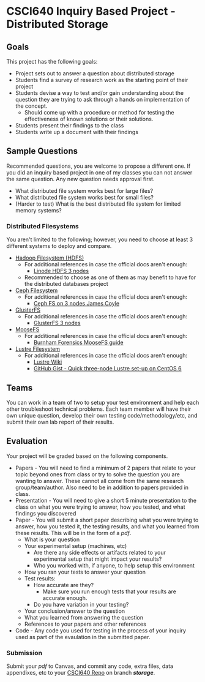 # CSCI640 Inquiry Based Project - Distributed Storage

## Goals
This project has the following goals:

* Project sets out to answer a question about distributed storage
* Students find a survey of research work as the starting point of their project
* Students devise a way to test and/or gain understanding about the question they are trying to ask through a hands on implementation of the concept.
    * Should come up with a procedure or method for testing the effectiveness of known solutions or their solutions.
* Students present their findings to the class
* Students write up a document with their findings

## Sample Questions

Recommended questions, you are welcome to propose a different one. If you did an inquiry based project in one of my classes you can not answer the same question. Any new question needs approval first.

* What distributed file system works best for large files?
* What distributed file system works best for small files?
* (Harder to test) What is the best distributed file system for limited memory systems?

### Distributed Filesystems

You aren't limited to the following; however, you need to choose at least 3 different systems to deploy and compare.

* [Hadoop Filesystem (HDFS)](https://hadoop.apache.org/docs/stable/hadoop-project-dist/hadoop-common/ClusterSetup.html)
    * For additional references in case the official docs aren't enough:
        * [Linode HDFS 3 nodes](https://www.linode.com/docs/guides/how-to-install-and-set-up-hadoop-cluster/)
    * Recommended to choose as one of them as may benefit to have for the distributed databases project
* [Ceph Filesystem](https://docs.ceph.com/en/latest/install/#recommended-methods)
    * For additional references in case the official docs aren't enough:
        * [Ceph FS on 3 nodes James Coyle](https://www.jamescoyle.net/how-to/1244-create-a-3-node-ceph-storage-cluster)
* [GlusterFS](https://docs.gluster.org/en/latest/Install-Guide/Overview/)
    * For additional references in case the official docs aren't enough:
        * [GlusterFS 3 nodes](https://blog.ruanbekker.com/blog/2019/03/05/setup-a-3-node-replicated-storage-volume-with-glusterfs/)
* [MooseFS](https://moosefs.com/Content/Downloads/moosefs-installation.pdf)
    * For additional references in case the official docs aren't enough:
        * [Burnham Forensics MooseFS guide](https://burnhamforensics.com/2019/04/06/moosefs-build-and-installation-guide/)
* [Lustre Filesystem](https://doc.lustre.org/lustre_manual.pdf)
     * For additional references in case the official docs aren't enough:
        * [Lustre Wiki](https://wiki.lustre.org/Installing_the_Lustre_Software)
        * [GitHub Gist - Quick three-node Lustre set-up on CentOS 6](https://gist.github.com/leonardt/3fadc2ddd77741480d0d)

## Teams

You can work in a team of two to setup your test environment and help each other troubleshoot technical problems. Each team member will have their own unique question, develop their own testing code/methodology/etc, and submit their own lab report of their results.

## Evaluation

Your project will be graded based on the following components.

* Papers - You will need to find a minimum of 2 papers that relate to your topic beyond ones from class or try to solve the question you are wanting to answer. These cannot all come from the same research group/team/author. Also need to be in addition to papers provided in class.
* Presentation - You will need to give a short 5 minute presentation to the class on what you were trying to answer, how you tested, and what findings you discovered
* Paper - You will submit a short paper describing what you were trying to answer, how you tested it, the testing results, and what you learned from these results. This will be in the form of a *pdf*.
    * What is your question
    * Your experimental setup (machines, etc)
        * Are there any side effects or artifacts related to your experimental setup that might impact your results?
        * Who you worked with, if anyone, to help setup this environment
    * How you ran your tests to answer your question
    * Test results:
        * How accurate are they?
            * Make sure you run enough tests that your results are accurate enough.
        * Do you have variation in your testing?
    * Your conclusion/answer to the question
    * What you learned from answering the question
    * References to your papers and other references
* Code - Any code you used for testing in the process of your inquiry used as part of the evaulation in the submitted paper.

### Submission

Submit your *pdf* to Canvas, and commit any code, extra files, data appendixes, etc to your [CSCI640 Repo](https://github.com/CSUChico-CSCI640) on branch ***storage***.
